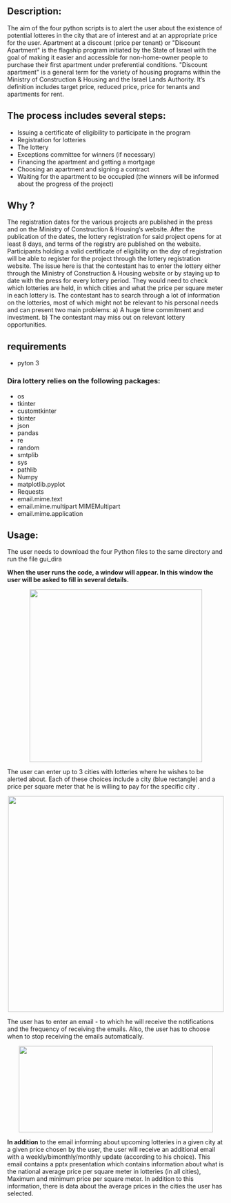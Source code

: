 ## Description:

The aim of the four python scripts is to alert the user about the existence of potential lotteres in the city that are of interest and at an appropriate price for the  user. Apartment at a discount (price per tenant) or  "Discount Apartment" is the flagship program initiated by the State of Israel with the goal of making it easier and accessible for non-home-owner people to purchase their first apartment under preferential conditions. "Discount apartment" is a general term for the variety of housing programs within the Ministry of Construction & Housing and the Israel Lands Authority. It’s definition includes target price, reduced price, price for tenants and apartments for rent.

## The process includes several steps:

* Issuing a certificate of eligibility to participate in the program
*  Registration for lotteries
* The lottery
* Exceptions committee for winners (if necessary)
* Financing the apartment and getting a mortgage
* Choosing an apartment and signing a contract
* Waiting for the apartment to be occupied (the winners will be informed about the progress of the project)

## Why ?
The registration dates for the various projects are published in the press and on the Ministry of Construction & Housing’s website. After the publication of the dates, the lottery registration for said project opens for at least 8 days, and terms of the registry are published on the website. Participants holding a valid certificate of eligibility on the day of registration will be able to register for the project through the lottery registration website. The issue here is that the contestant has to enter the lottery either through the Ministry of Construction & Housing website or by staying up to date with the press for every lottery period. They would need to check which lotteries are held, in which cities and what the price per square meter in each lottery is. The contestant has to search  through a lot of information on the lotteries, most of which might not be relevant to his personal needs and can present two main problems: 
a) A huge time commitment and investment. 
b) The contestant may miss out on  relevant lottery opportunities. 


## requirements 

* pyton 3 

### Dira lottery relies on the following packages:
* os
* tkinter
* customtkinter
* tkinter
* json
* pandas
* re
* random
* smtplib
* sys
* pathlib
* Numpy
* matplotlib.pyplot
* Requests
* email.mime.text
* email.mime.multipart MIMEMultipart
* email.mime.application


## Usage:
The user needs to download the four Python files to the same directory and run the file gui_dira

**When the user runs the code, a window will appear. In this window the user will be asked to fill in several details.**
<p align="center">
<img src="https://github.com/doron227/Dira-lottery-/blob/main/images/fig1.png" width="400" height="400" />
 

The user can enter up to 3 cities with lotteries where he wishes to be alerted about. Each of these choices include a city (blue rectangle) and a price per square meter that he is willing to pay for the specific city .
 
<p align="center">
<img src="https://github.com/doron227/Dira-lottery-/blob/main/images/fig2.png" width="500" height="500" />
 

The user has to enter an email - to which he will receive the notifications and the frequency of receiving the emails.
Also, the user has to choose when to stop receiving the emails automatically.
  
<p align="center">
<img src="https://github.com/doron227/Dira-lottery-/blob/main/images/fig3.png" width="450" height="200" />
    
**In addition** to the email informing about upcoming lotteries in a given city at a given price chosen by the user, the user will receive an additional email with a weekly/bimonthly/monthly update (according to his choice). This email contains a pptx presentation which contains information about what is the national average price per square meter in lotteries (in all cities),  Maximum and minimum price per square meter. In addition to this information, there is data about the average prices in the cities the user has selected.
